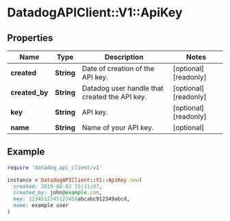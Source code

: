 # DatadogAPIClient::V1::ApiKey

## Properties

| Name           | Type       | Description                                   | Notes                |
| -------------- | ---------- | --------------------------------------------- | -------------------- |
| **created**    | **String** | Date of creation of the API key.              | [optional][readonly] |
| **created_by** | **String** | Datadog user handle that created the API key. | [optional][readonly] |
| **key**        | **String** | API key.                                      | [optional][readonly] |
| **name**       | **String** | Name of your API key.                         | [optional]           |

## Example

```ruby
require 'datadog_api_client/v1'

instance = DatadogAPIClient::V1::ApiKey.new(
  created: 2019-08-02 15:31:07,
  created_by: john@example.com,
  key: 1234512345123456abcabc912349abcd,
  name: example user
)
```
